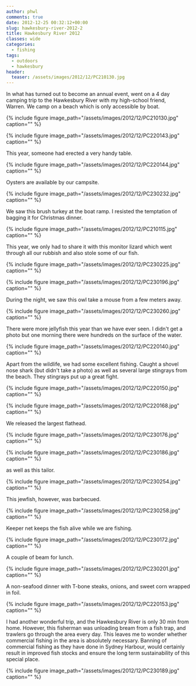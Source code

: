 ```yaml
---
author: phwl
comments: true
date: 2012-12-25 00:32:12+00:00
slug: hawkesbury-river-2012-2
title: Hawkesbury River 2012
classes: wide
categories:
  - fishing
tags:
  - outdoors
  - hawkesbury
header:
  teaser: /assets/images/2012/12/PC210130.jpg
---
```


In what has turned out to become an annual event, went on a 4 day camping trip to the Hawkesbury River with my high-school friend, Warren. We camp on a beach which is only accessible by boat.

{% include figure image_path="/assets/images/2012/12/PC210130.jpg" caption="" %}

<!-- more -->

{% include figure image_path="/assets/images/2012/12/PC220143.jpg" caption="" %}

This year, someone had erected a very handy table.

{% include figure image_path="/assets/images/2012/12/PC220144.jpg" caption="" %}

Oysters are available by our campsite.

{% include figure image_path="/assets/images/2012/12/PC230232.jpg" caption="" %}

We saw this brush turkey at the boat ramp. I resisted the temptation of bagging it for Christmas dinner.

{% include figure image_path="/assets/images/2012/12/PC210115.jpg" caption="" %}

This year, we only had to share it with this monitor lizard which went through all our rubbish and also stole some of our fish.

{% include figure image_path="/assets/images/2012/12/PC230225.jpg" caption="" %}

{% include figure image_path="/assets/images/2012/12/PC230196.jpg" caption="" %}

During the night, we saw this owl take a mouse from a few meters away.

{% include figure image_path="/assets/images/2012/12/PC230260.jpg" caption="" %}

There were more jellyfish this year than we have ever seen. I didn't get a photo but one morning there were hundreds on the surface of the water.

{% include figure image_path="/assets/images/2012/12/PC220140.jpg" caption="" %}

Apart from the wildlife, we had some excellent fishing. Caught a shovel nose shark (but didn't take a photo) as well as several large stingrays from the beach. They stingrays put up a great fight.

{% include figure image_path="/assets/images/2012/12/PC220150.jpg" caption="" %}

{% include figure image_path="/assets/images/2012/12/PC220168.jpg" caption="" %}

We released the largest flathead.

{% include figure image_path="/assets/images/2012/12/PC230176.jpg" caption="" %}

{% include figure image_path="/assets/images/2012/12/PC230186.jpg" caption="" %}

as well as this tailor.

{% include figure image_path="/assets/images/2012/12/PC230254.jpg" caption="" %}

This jewfish, however, was barbecued.

{% include figure image_path="/assets/images/2012/12/PC230258.jpg" caption="" %}

Keeper net keeps the fish alive while we are fishing.

{% include figure image_path="/assets/images/2012/12/PC230172.jpg" caption="" %}

A couple of beam for lunch.

{% include figure image_path="/assets/images/2012/12/PC230201.jpg" caption="" %}

A non-seafood dinner with T-bone steaks, onions, and sweet corn wrapped in foil.

{% include figure image_path="/assets/images/2012/12/PC220153.jpg" caption="" %}

I had another wonderful trip, and the Hawkesbury River is only 30 min from home. However, this fisherman was unloading bream from a fish trap, and trawlers go through the area every day. This leaves me to wonder whether commercial fishing in the area is absolutely necessary. Banning of commercial fishing as they have done in Sydney Harbour, would certainly result in improved fish stocks and ensure the long term sustainability of this special place.

{% include figure image_path="/assets/images/2012/12/PC230189.jpg" caption="" %}









